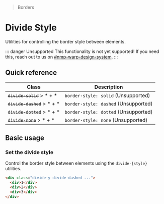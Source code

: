 > Borders

# Divide Style

Utilities for controlling the border style between elements.

::: danger Unsupported
This functionality is not yet supported! If you need this, reach out to us on [#nmp-warp-design-system](https://sch-chat.slack.com/archives/C04P0GYTHPV).
:::

## Quick reference

| Class                       | Description                          |
|-----------------------------|--------------------------------------|
| ~~`divide-solid`~~ > * + *  | `border-style: solid` (Unsupported)  |
| ~~`divide-dashed`~~ > * + * | `border-style: dashed` (Unsupported) |
| ~~`divide-dotted`~~ > * + * | `border-style: dotted` (Unsupported) |
| ~~`divide-none`~~ > * + *   | `border-style: none` (Unsupported)   |

## Basic usage

### Set the divide style
Control the border style between elements using the `divide-{style}` utilities.

<!--container>
  <div class="grid gap-16 justify-items-center">
    <div class="pd-bg-pink-500 rounded-8 divide-y divide-dashed w-full max-w-[300]">
      <div class="p-24 text-center">1</div>
      <div class="p-24 text-center">2</div>
      <div class="p-24 text-center">3</div>
    </div>
  </div>
</container-->

```html
<div class="divide-y divide-dashed ...">
  <div>1</div>
  <div>2</div>
  <div>3</div>
</div>
```
